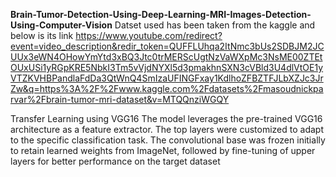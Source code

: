 **Brain-Tumor-Detection-Using-Deep-Learning-MRI-Images-Detection-Using-Computer-Vision**
Datset used has been taken from the kaggle and below is its link
https://www.youtube.com/redirect?event=video_description&redir_token=QUFFLUhqa2ItNmc3bUs2SDBJM2JCUUx3eWN4OHowYmYtd3xBQ3Jtc0trMERScUgtNzVaWXpMc3NsME00ZTEtOUxUSi1yRGpKRE5NbkI3Tm5vVjdNYXl5d3pmakhnSXN3cVBld3U4dlVtOE1yVTZKVHBPandlaFdDa3QtWnQ4SmIzaUFINGFxay1KdlhoZFBZTFJLbXZJc3JrZw&q=https%3A%2F%2Fwww.kaggle.com%2Fdatasets%2Fmasoudnickparvar%2Fbrain-tumor-mri-dataset&v=MTQQnziWGQY

Transfer Learning using VGG16
The model leverages the pre-trained VGG16 architecture as a feature extractor. The top layers were customized to adapt to the specific classification task. The convolutional base was frozen initially to retain learned weights from ImageNet, followed by fine-tuning of upper layers for better performance on the target dataset
